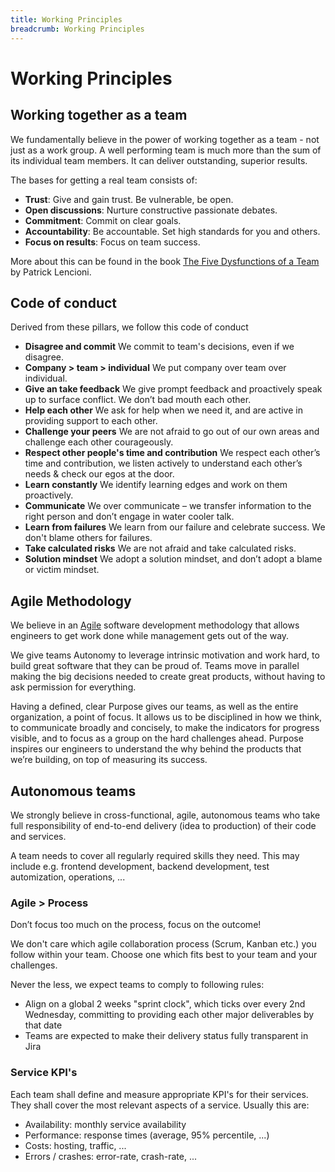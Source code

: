 ```yaml
---
title: Working Principles
breadcrumb: Working Principles
---
```


# Working Principles

## Working together as a team

We fundamentally believe in the power of working together as a team - not just as a work group. A well performing team is much more than the sum of its individual team members. It can deliver outstanding, superior results.

The bases for getting a real team consists of:

* **Trust**: Give and gain trust. Be vulnerable, be open.
* **Open discussions**: Nurture constructive passionate debates.
* **Commitment**: Commit on clear goals.
* **Accountability**: Be accountable. Set high standards for you and others.
* **Focus on results**: Focus on team success.


More about this can be found in the book [The Five Dysfunctions of a Team](https://en.wikipedia.org/wiki/The_Five_Dysfunctions_of_a_Team) by Patrick Lencioni.

## Code of conduct

Derived from these pillars, we follow this code of conduct

* **Disagree and commit**
    We commit to team's decisions, even if we disagree.
* **Company > team > individual**
    We put company over team over individual.
* **Give an take feedback**
    We give prompt feedback and proactively speak up to surface conflict. We don’t bad mouth each other.
* **Help each other**
    We ask for help when we need it, and are active in providing support to each other.
* **Challenge your peers**
    We are not afraid to go out of our own areas and challenge each other courageously.
* **Respect other people's time and contribution**
    We respect each other’s time and contribution, we listen actively to understand each other’s needs & check our egos at the door.
* **Learn constantly**
    We identify learning edges and work on them proactively.
* **Communicate**
    We over communicate – we transfer information to the right person and don’t engage in water cooler talk.
* **Learn from failures**
    We learn from our failure and celebrate success. We don't blame others for failures.
* **Take calculated risks**
    We are not afraid and take calculated risks.
* **Solution mindset**
    We adopt a solution mindset, and don’t adopt a blame or victim mindset.

## Agile Methodology

We believe in an [Agile](http://agilemanifesto.org/) software development methodology that allows engineers to get work done while management gets out of the way.

We give teams Autonomy to leverage intrinsic motivation and work hard, to build great software that they can be proud of. Teams move in parallel making the big decisions needed to create great products, without having to ask permission for everything.

Having a defined, clear Purpose gives our teams, as well as the entire organization, a point of focus. It allows us to be disciplined in how we think, to communicate broadly and concisely, to make the indicators for progress visible, and to focus as a group on the hard challenges ahead. Purpose inspires our engineers to understand the why behind the products that we’re building, on top of measuring its success.

## Autonomous teams

We strongly believe in cross-functional, agile, autonomous teams who take full responsibility of end-to-end delivery (idea to production) of their code and services.

A team needs to cover all regularly required skills they need. This may include e.g. frontend development, backend development, test automization, operations, ...   

### Agile > Process

Don’t focus too much on the process, focus on the outcome!

We don't care which agile collaboration process (Scrum, Kanban etc.) you follow within your team. Choose one which fits best to your team and your challenges.

Never the less, we expect teams to comply to following rules:

* Align on a global 2 weeks "sprint clock", which ticks over every 2nd Wednesday, committing to providing each other major deliverables by that date
* Teams are expected to make their delivery status fully transparent in Jira
    
### Service KPI's

Each team shall define and measure appropriate KPI's for their services. They shall cover the most relevant aspects of a service. Usually this are:

* Availability: monthly service availability
* Performance: response times (average, 95% percentile, ...)
* Costs: hosting, traffic, ...
* Errors / crashes: error-rate, crash-rate, ...
